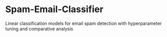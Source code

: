 # Spam-Email-Classifier
Linear classification models for email spam detection with hyperparameter tuning and comparative analysis
